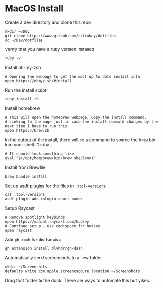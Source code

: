 # MacOS Install

Create a dev directory and clone this repo

```
mkdir ~/Dev
git clone https://www.github.com/colinkey/dotfiles
cd ~/Dev/dotfiles
```

Verify that you have a ruby version installed

```
ruby -v
```

Install oh-my-zsh.
```
# Opening the webpage to get the most up to date install info
open https://ohmyz.sh/#install
```

Run the install script

```
ruby install.rb
```

Install homebrew
```
# This will open the homebrew webpage. Copy the install command.
# Linking to the page just in case the install command changes by the next time I have to run this
open https://brew.sh
```

In the output of the install, there will be a command to source the `brew` bin into your shell. Do that.
```
# It should look something like
eval "$(/opt/homebrew/bin/brew shellenv)"
```

Install from Brewfile
```
brew bundle install
```

Set up asdf plugins for the files in `.tool-versions`
```
cat .tool-versions
asdf plugin add <plugin short name>
```

Setup Raycast
```
# Remove spotlight keybinds
open https://manual.raycast.com/hotkey
# Continue setup - use cmd+space for hotkey
open raycast
```

Add `gh-dash` for the funsies
```
gh extension install dlvhdr/gh-dash
```

Automatically send screenshots to a new folder
```
mkdir ~/Screenshots
defaults write com.apple.screencapture location ~/Screenshots
```
Drag that folder to the dock. There are ways to automate this but yikes.
